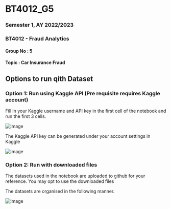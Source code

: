# BT4012_G5
### Semester 1, AY 2022/2023
### BT4012 - Fraud Analytics

#### Group No :			5 
#### Topic : Car Insurance Fraud

## Options to run qith Dataset
### Option 1: Run using Kaggle API (Pre requisite requires Kaggle account)
Fill in your Kaggle username and API key in the first cell of the notebook and run the first 3 cells. 

![image](https://user-images.githubusercontent.com/54022757/202115443-0e8f7d9d-d391-447e-a591-19667edc7dc3.png)

The Kaggle API key can be generated under your account settings in Kaggle

![image](https://user-images.githubusercontent.com/54022757/202118639-f1b957fa-d1d6-4f44-8495-832a9e068b4d.png)


### Option 2: Run with downloaded files
The datasets used in the notebook are uploaded to github for your reference. You may opt to use the downloaded files

The datasets are organised in the following manner. 

![image](https://user-images.githubusercontent.com/54022757/202119346-fcdc535d-e222-4322-8554-af5ec5c100b9.png)






